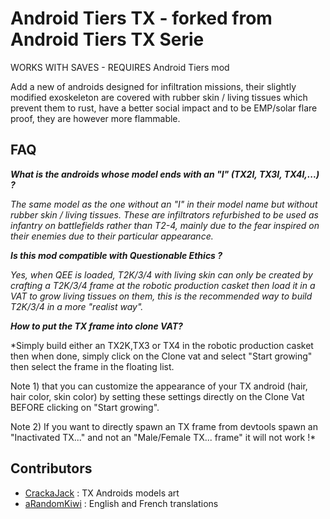# Android Tiers TX - forked from Android Tiers TX Serie

WORKS WITH SAVES - REQUIRES Android Tiers mod

Add a new of androids designed for infiltration missions, their slightly modified exoskeleton are covered with rubber skin / living tissues which prevent them to rust, have a better social impact and to be EMP/solar flare proof, they are however more flammable.

## FAQ

***What is the androids whose model ends with an "I" (TX2I, TX3I, TX4I,...) ?***

*The same model as the one without an "I" in their model name but without rubber skin / living tissues. These are infiltrators refurbished to be used as infantry on battlefields rather than T2-4, mainly due to the fear inspired on their enemies due to their particular appearance.*

***Is this mod compatible with Questionable Ethics ?***

*Yes, when QEE is loaded, T2K/3/4 with living skin can only be created by crafting a T2K/3/4 frame at the robotic production casket then load it in a VAT to grow living tissues on them, this is the recommended way to build T2K/3/4 in a more "realist way".*

***How to put the TX frame into clone VAT?***

*Simply build either an TX2K,TX3 or TX4 in the robotic production casket then when done, simply click on the Clone vat and select "Start growing" then select the frame in the floating list.

Note 1) that you can customize the appearance of your TX android (hair, hair color, skin color) by setting these settings directly on the Clone Vat BEFORE clicking on "Start growing".

Note 2) If you want to directly spawn an TX frame from devtools spawn an "Inactivated TX..." and not an "Male/Female TX... frame" it will not work !*

## Contributors

* [CrackaJack](https://steamcommunity.com/profiles/76561197988202215) : TX Androids models art
* [aRandomKiwi](https://steamcommunity.com/profiles/76561198059955795) : English and French translations
